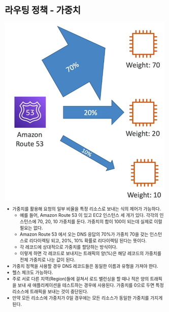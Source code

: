 # 라우팅 정책 - 가중치

![](images/11.png)

- 가중치를 활용해 요청의 일부 비율을 특정 리소스로 보내는 식의 제어가 가능하다.
  - 예를 들어, Amazon Route 53 이 있고 EC2 인스턴스 세 개가 있다. 각각의 인스턴스에 70, 20, 10 가중치를 둔다. 가중치의 합이 100이 되는데 실제로 이럴 필요는 없다.
  - Amazon Route 53 에서 오는 DNS 응답의 70%가 가중치 70을 갖는 인스턴스로 리다이렉팅 되고, 20%, 10% 확률로 리다이렉팅 된다는 뜻이다.
  - 각 레코드에 상대적으로 가중치를 할당하는 방식이다.
  - 이렇게 하면 각 레코드로 보내지는 트래픽의 양(%)은 해당 레코드의 가중치를 전체 가중치로 나눈 값이 된다.
- 가중치 정책을 사용할 경우 DNS 레코드들은 동일한 이름과 유형을 가져야 한다.
- 헬스 체크도 가능하다.
- 주로 서로 다른 지역(Region)들에 걸쳐서 로드 밸런싱을 할 때나 적은 양의 트래픽을 보내 새 애플리케이션을 테스트하는 경우에 사용된다. 가중치를 0으로 두면 특정 리소스에 트래픽을 보내는 것이 중단된다.
- 만약 모든 리소스에 가중치가 0일 경우에는 모든 리소스가 동일한 가중치를 가지게 된다.